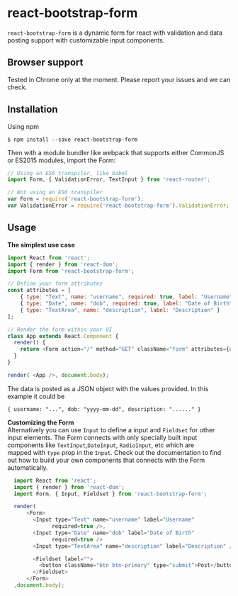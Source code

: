 # react-bootstrap-form

`react-bootstrap-form` is a dynamic form for react with validation and data
posting support with customizable input components.

## Browser support
Tested in Chrome only at the moment. Please report your issues and we can check.

## Installation
Using npm
```
$ npm install --save react-bootstrap-form
```
Then with a module bundler like webpack that supports either CommonJS or ES2015
modules, import the Form:
```javascript
// Using an ES6 transpiler, like babel
import Form, { ValidationError, TextInput } from 'react-router';

// Not using an ES6 transpiler
var Form = require('react-bootstrap-form');
var ValidationError = require('react-bootstrap-form').ValidationError;
```

## Usage
**The simplest use case**
``` javascript
import React from 'react';
import { render } from 'react-dom';
import Form from 'react-bootstrap-form';

// Define your form attributes
const attributes = [
    { type: "Text", name: "username", required: true, label: "Username" },
    { type: "Date", name: "dob", required: true, label: "Date of Birth"},
    { type: "TextArea", name: "description", label: "Description" }
];

// Render the form within your UI
class App extends React.Component {
  render() {
    return <Form action="/" method="GET" className="form" attributes={attributes} />
  }
}

render( <App />, document.body);
```
The data is posted as a JSON object with the values provided. In this example
it could be
```
{ username: "...", dob: "yyyy-mm-dd", description: "......" }
```

**Customizing the Form**  
Alternatively you can use `Input` to define a input and `Fieldset`
for other input elements. The Form connects with only specially built
input components like `TextInput`,`DateInput`, `RadioInput`, etc which are  
mapped with `type` prop in the `Input`. Check out the documentation to
find out how to build your own components that connects with the Form
automatically.

```javascript
  import React from 'react';
  import { render } from 'react-dom';
  import Form, { Input, Fieldset } from 'react-bootstrap-form';

  render(
      <Form>
        <Input type="Text" name="username" label="Username"
              required=true />,
        <Input type="Date" name="dob" label="Date of Birth"
              required=true />
        <Input type="TextArea" name="description" label="Description" />

        <Fieldset label="">
          <button className="btn btn-primary" type="submit">Post</button>
        </Fieldset>
      </Form>
  ,document.body);
```
